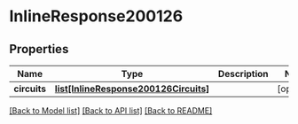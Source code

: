 # InlineResponse200126

## Properties
Name | Type | Description | Notes
------------ | ------------- | ------------- | -------------
**circuits** | [**list[InlineResponse200126Circuits]**](InlineResponse200126Circuits.md) |  | [optional] 

[[Back to Model list]](../README.md#documentation-for-models) [[Back to API list]](../README.md#documentation-for-api-endpoints) [[Back to README]](../README.md)

